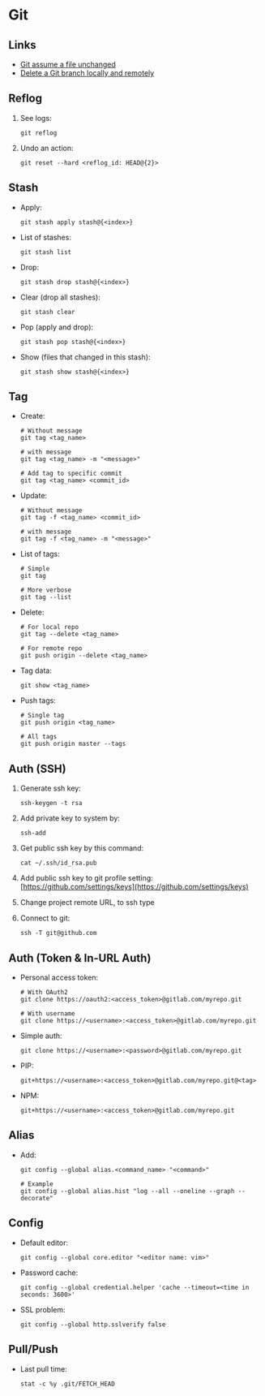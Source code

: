 # Git

## Links

- [Git assume a file unchanged](https://stackoverflow.com/a/10881296)
- [Delete a Git branch locally and remotely](https://stackoverflow.com/questions/2003505/how-do-i-delete-a-git-branch-locally-and-remotely/2003515#2003515)

## Reflog

1. See logs:

   ```shell
   git reflog
   ```

2. Undo an action:

   ```shell
   git reset --hard <reflog_id: HEAD@{2}>
   ```

## Stash

- Apply:

  ```shell
  git stash apply stash@{<index>}
  ```

- List of stashes:

  ```shell
  git stash list
  ```

- Drop:

  ```shell
  git stash drop stash@{<index>}
  ```

- Clear (drop all stashes):

  ```shell
  git stash clear
  ```

- Pop (apply and drop):

  ```shell
  git stash pop stash@{<index>}
  ```

- Show (files that changed in this stash):

  ```shell
  git stash show stash@{<index>}
  ```

## Tag

- Create:

  ```shell
  # Without message
  git tag <tag_name>

  # with message
  git tag <tag_name> -m "<message>"

  # Add tag to specific commit
  git tag <tag_name> <commit_id>
  ```

- Update:

  ```shell
  # Without message
  git tag -f <tag_name> <commit_id>

  # with message
  git tag -f <tag_name> -m "<message>"
  ```

- List of tags:

  ```shell
  # Simple
  git tag

  # More verbose
  git tag --list
  ```

- Delete:

  ```shell
  # For local repo
  git tag --delete <tag_name>

  # For remote repo
  git push origin --delete <tag_name>
  ```

- Tag data:

  ```shell
  git show <tag_name>
  ```

- Push tags:

  ```shell
  # Single tag
  git push origin <tag_name>

  # All tags
  git push origin master --tags
  ```

## Auth (SSH)

1. Generate ssh key:

   ```shell
   ssh-keygen -t rsa
   ```

2. Add private key to system by:

   ```shell
   ssh-add
   ```

3. Get public ssh key by this command:

   ```shell
   cat ~/.ssh/id_rsa.pub
   ```

4. Add public ssh key to git profile setting: [https://github.com/settings/keys](https://github.com/settings/keys)
5. Change project remote URL, to ssh type
6. Connect to git:

   ```shell
   ssh -T git@github.com
   ```

## Auth (Token & In-URL Auth)

- Personal access token:

  ```shell
  # With OAuth2
  git clone https://oauth2:<access_token>@gitlab.com/myrepo.git

  # With username
  git clone https://<username>:<access_token>@gitlab.com/myrepo.git
  ```

- Simple auth:

  ```shell
  git clone https://<username>:<password>@gitlab.com/myrepo.git
  ```

- PIP:

  ```
  git+https://<username>:<access_token>@gitlab.com/myrepo.git@<tag>
  ```

- NPM:

  ```
  git+https://<username>:<access_token>@gitlab.com/myrepo.git
  ```


## Alias

- Add:

  ```shell
  git config --global alias.<command_name> "<command>"

  # Example
  git config --global alias.hist "log --all --oneline --graph --decorate"
  ```

## Config

- Default editor:

  ```shell
  git config --global core.editor "<editor name: vim>"
  ```

- Password cache:

  ```shell
  git config --global credential.helper 'cache --timeout=<time in seconds: 3600>'
  ```

- SSL problem:

  ```shell
  git config --global http.sslverify false
  ```

## Pull/Push

- Last pull time:

  ```shell
  stat -c %y .git/FETCH_HEAD
  ```
